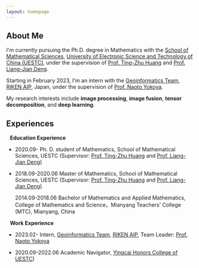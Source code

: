 ```yaml
---
layout: homepage
---
```


## About Me

I'm currently pursuing the Ph.D. degree in Mathematics with the [School of Mathematical Sciences](https://www.math.uestc.edu.cn/), [University of Electronic Science and Technology of China (UESTC)](https://www.uestc.edu.cn/), under the supervision of [Prof. Ting-Zhu Huang](https://www.math.uestc.edu.cn/info/1081/2041.htm) and [Prof. Liang-Jian Deng](https://liangjiandeng.github.io/).

Starting in February 2023, I'm an intern with the [Geoinformatics Team](https://geoinformatics2018.com/), [RIKEN AIP](https://www.riken.jp/en/research/labs/aip/), Japan, under the supervision of [Prof. Naoto Yokoya](https://naotoyokoya.com/).

My research interests include **image processing**, **image fusion**, **tensor decomposition**, and **deep learning**.

## Experiences

<h4 style="margin:0 10px 0;">Education Experience</h4>


<ul style="margin:0 0 5px;">
  <li>
    <p>2020.09- Ph. D. student of Mathematics, School of Mathematical Sciences, UESTC (Supervisor: <a href="http://www.math.uestc.edu.cn/info/1081/2041.htm">Prof. Ting-Zhu Huang</a> and <a href="https://liangjiandeng.github.io/">Prof. Liang-Jian Deng</a>)</p>
  </li>
  <li>
    <p>2018.09-2020.06 Master of Mathematics, School of Mathematical Sciences, UESTC (Supervisor: <a href="http://www.math.uestc.edu.cn/info/1081/2041.htm">Prof. Ting-Zhu Huang</a> and <a href="https://liangjiandeng.github.io/">Prof. Liang-Jian Deng</a>)</p>
  </li>
    <p>2014.09-2018.06 Bachelor of Mathematics and Applied Mathematics, College of Mathematics and Science，Mianyang Teachers’ College (MTC), Mianyang, China </p>

</ul>

<h4 style="margin:0 10px 0;">Work Experience</h4>
<ul style="margin:0 0 5px;">
  <li>
    <p>2023.02- Intern, <a href="https://geoinformatics2018.com/">Geoinformatics Team</a>,  <a href="https://www.riken.jp/en/research/labs/aip/">RIKEN AIP</a>, Team Leader: <a href="https://naotoyokoya.com/"> Prof. Naoto Yokoya</a> </li>
  <li> 
    <p>2020.09-2022.06 Academic Navigator, <a href="https://www.yingcai.uestc.edu.cn/">Yingcai Honors College of UESTC</a>)</p>
  </li>














